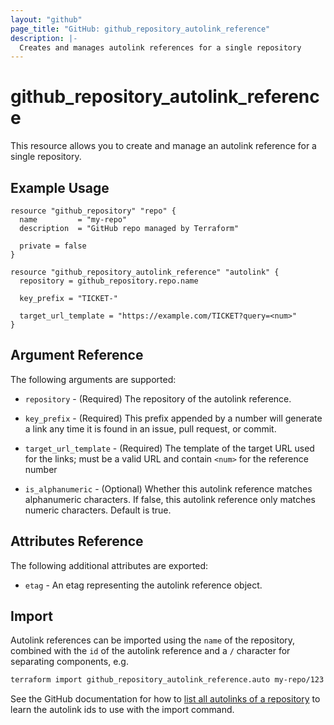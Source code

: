 ```yaml
---
layout: "github"
page_title: "GitHub: github_repository_autolink_reference"
description: |-
  Creates and manages autolink references for a single repository
---
```


# github_repository_autolink_reference

This resource allows you to create and manage an autolink reference for a single repository.

## Example Usage

```hcl
resource "github_repository" "repo" {
  name         = "my-repo"
  description  = "GitHub repo managed by Terraform"

  private = false
}

resource "github_repository_autolink_reference" "autolink" {
  repository = github_repository.repo.name

  key_prefix = "TICKET-"

  target_url_template = "https://example.com/TICKET?query=<num>"
}
```

## Argument Reference

The following arguments are supported:

* `repository` - (Required) The repository of the autolink reference.

* `key_prefix` - (Required) This prefix appended by a number will generate a link any time it is found in an issue, pull request, or commit.

* `target_url_template` - (Required) The template of the target URL used for the links; must be a valid URL and contain `<num>` for the reference number

* `is_alphanumeric` - (Optional) Whether this autolink reference matches alphanumeric characters. If false, this autolink reference only matches numeric characters. Default is true.

## Attributes Reference

The following additional attributes are exported:

* `etag` - An etag representing the autolink reference object.

## Import

Autolink references can be imported using the `name` of the repository, combined with the `id` of the autolink reference and a `/` character for separating components, e.g.

```sh
terraform import github_repository_autolink_reference.auto my-repo/123
```

See the GitHub documentation for how to [list all autolinks of a repository](https://docs.github.com/en/rest/repos/autolinks#list-all-autolinks-of-a-repository) to learn the autolink ids to use with the import command.